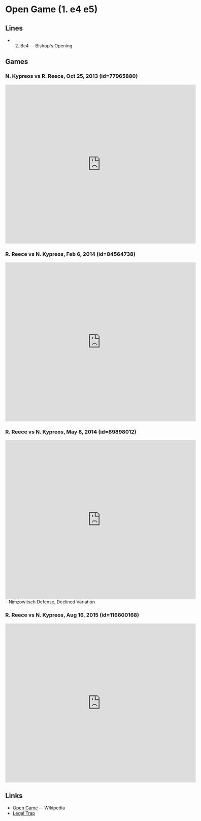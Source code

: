 Open Game (1. e4 e5)
================================================================================

Lines
--------------------------------------------------------------------------------

-   2. Bc4  -- Bishop's Opening


Games
--------------------------------------------------------------------------------

### N. Kypreos vs R. Reece, Oct 25, 2013 (id=77965880)

<iframe border="0" frameborder="0" allowtransparency="true" width="600" height="500" src="http://www.chess.com/emboard?id=2749414"></iframe>

### R. Reece vs N. Kypreos, Feb 6, 2014 (id=84564738)

<iframe border="0" frameborder="0" allowtransparency="true" width="600" height="500" src="http://www.chess.com/emboard?id=84564738"></iframe>

### R. Reece vs N. Kypreos, May 8, 2014 (id=89898012)

<iframe border="0" frameborder="0" allowtransparency="true" width="600" height="500" src="http://www.chess.com/emboard?id=89898012"></iframe> - Nimzowitsch Defense, Declined Variation

### R. Reece vs N. Kypreos, Aug 16, 2015 (id=116600168)

<iframe border="0" frameborder="0" allowtransparency="true" width="600" height="500" src="http://www.chess.com/emboard?id=2657974"></iframe>


Links
--------------------------------------------------------------------------------

-   [Open Game](https://en.wikipedia.org/wiki/Open_Game) -- Wikipedia
-   [Legal Trap](https://en.wikipedia.org/wiki/L%C3%A9gal_Trap)


